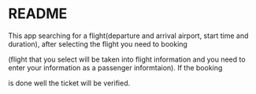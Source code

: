 # README

This app searching for a flight(departure and arrival airport, start time and duration), after selecting the flight you need to booking

(flight that you select will be taken into flight information and you need to enter your information as a passenger informtaion). If the booking 

is done well the ticket will be verified.


